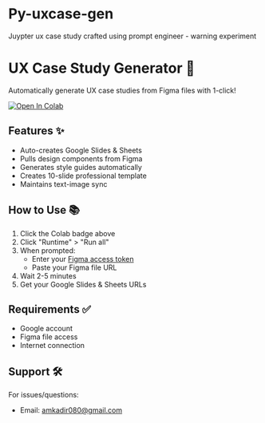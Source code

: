 # Py-uxcase-gen
Juypter ux case study crafted using prompt engineer  - warning experiment 


# UX Case Study Generator 🚀

Automatically generate UX case studies from Figma files with 1-click!

[![Open In Colab](https://colab.research.google.com/assets/colab-badge.svg)](https://colab.research.google.com/github/Ammer-A/Py-uxcase-gen/blob/main/UX_Case_Generator.ipynb)

## Features ✨
- Auto-creates Google Slides & Sheets
- Pulls design components from Figma
- Generates style guides automatically
- Creates 10-slide professional template
- Maintains text-image sync

## How to Use 📚
1. Click the Colab badge above
2. Click "Runtime" > "Run all" 
3. When prompted:
   - Enter your [Figma access token](https://www.figma.com/developers/api#access-tokens)
   - Paste your Figma file URL
4. Wait 2-5 minutes
5. Get your Google Slides & Sheets URLs

## Requirements ✅
- Google account
- Figma file access
- Internet connection

## Support 🛠️
For issues/questions:
- Email: amkadir080@gmail.com

